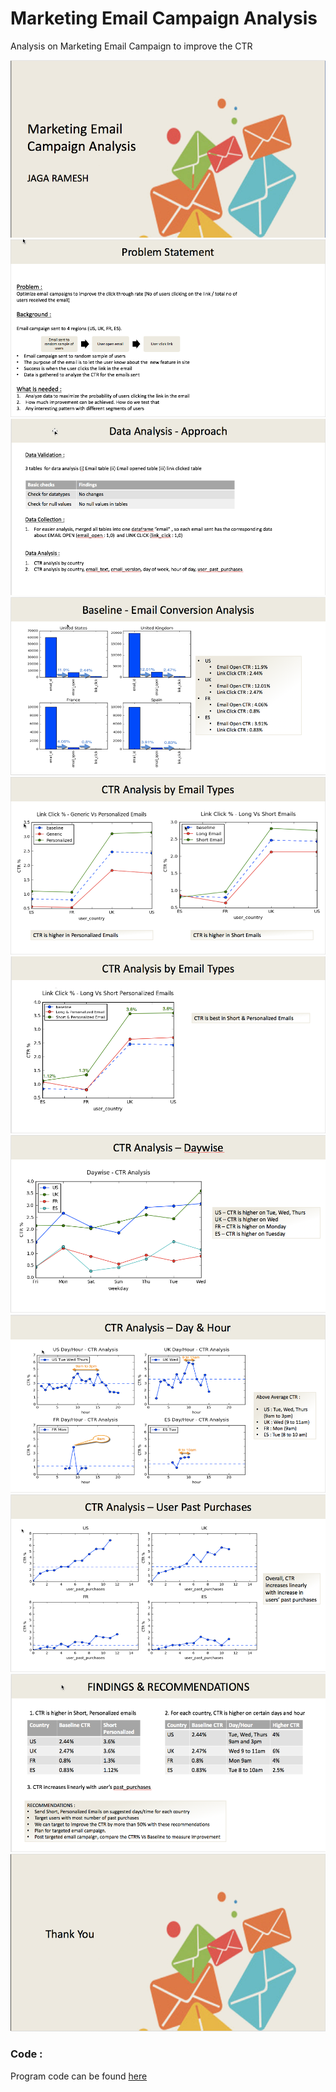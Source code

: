 # Marketing Email Campaign Analysis
Analysis on Marketing Email Campaign to improve the CTR 

![page1](/images/page1.png)
![page2](/images/page2.png)
![page3](/images/page3.png)
![page4](/images/page4.png)
![page5](/images/page5.png)
![page6](/images/page6.png)
![page7](/images/page7.png)
![page8](/images/page8.png)
![page9](/images/page9.png)
![page10](/images/page10.png)
![page11](/images/page11.png)

### Code :
Program code can be found [here](https://github.com/JagaRamesh/MarketingEmailCampaignAnalysis/tree/master/code)